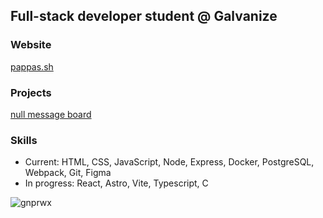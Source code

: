 ## Full-stack developer student @ Galvanize

### Website
[pappas.sh](https://pappas.sh)

### Projects
[null message board](https://github.com/gnprwx/nullmb)

### Skills
- Current: HTML, CSS, JavaScript, Node, Express, Docker, PostgreSQL, Webpack, Git, Figma
- In progress: React, Astro, Vite, Typescript, C

<p><img align="center" src="https://github-readme-stats.vercel.app/api/top-langs?username=gnprwx&show_icons=true&locale=en&layout=compact" alt="gnprwx" /></p>
